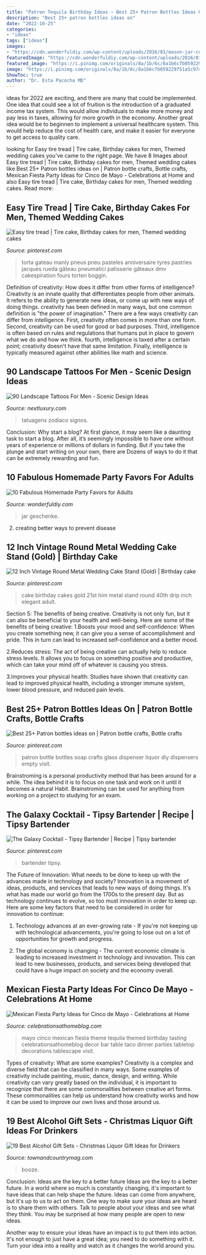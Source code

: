 ```yaml
---
title: "Patron Tequila Birthday Ideas ~ Best 25+ Patron Bottles Ideas On"
description: "Best 25+ patron bottles ideas on"
date: "2022-10-25"
categories:
- "ideas"
tags: ["ideas"]
images:
- "https://cdn.wonderfuldiy.com/wp-content/uploads/2016/01/mason-jar-cocktail-favors.jpg"
featuredImage: "https://cdn.wonderfuldiy.com/wp-content/uploads/2016/01/mason-jar-cocktail-favors.jpg"
featured_image: "https://i.pinimg.com/originals/8a/1b/6c/8a1b6c7b059229751a5c974bd4b45411.gif"
image: "https://i.pinimg.com/originals/8a/1b/6c/8a1b6c7b059229751a5c974bd4b45411.gif"
ShowToc: true
author: "Dr. Esta Pacocha MD"
---
```



ideas for 2022 are exciting, and there are many that could be implemented. One idea that could see a lot of fruition is the introduction of a graduated income tax system. This would allow individuals to make more money and pay less in taxes, allowing for more growth in the economy. Another great idea would be to beginnen to implement a universal healthcare system. This would help reduce the cost of health care, and make it easier for everyone to get access to quality care.

	

		
looking for Easy tire tread | Tire cake, Birthday cakes for men, Themed wedding cakes you've came to the right page. We have 8 Images about Easy tire tread | Tire cake, Birthday cakes for men, Themed wedding cakes like Best 25+ Patron bottles ideas on | Patron bottle crafts, Bottle crafts, Mexican Fiesta Party Ideas for Cinco de Mayo - Celebrations at Home and also Easy tire tread | Tire cake, Birthday cakes for men, Themed wedding cakes. Read more:
		
    
## Easy Tire Tread | Tire Cake, Birthday Cakes For Men, Themed Wedding Cakes

<img loading=lazy src="https://i.pinimg.com/originals/c7/99/bf/c799bf8fa7f20d45295bc811e568308a.jpg" onerror="this.onerror=null;this.src='https://tse4.mm.bing.net/th?id=OIP.hWOy6Vo9u645sQqU6Dv7bgAAAA&amp;pid=15.1';" alt="Easy tire tread | Tire cake, Birthday cakes for men, Themed wedding cakes">

_Source: pinterest.com_

>torta gateau manly pneus pneu pasteles anniversaire tyres pastries jacques rueda gâteau pneumatici patisserie gâteaux dmv cakespiration fours torten boggin. 

	

Definition of creativity: How does it differ from other forms of intelligence?
Creativity is an innate quality that differentiates people from other animals. It refers to the ability to generate new ideas, or come up with new ways of doing things. creativity has been defined in many ways, but one common definition is "the power of imagination." There are a few ways creativity can differ from intelligence. First, creativity often comes in more than one form. Second, creativity can be used for good or bad purposes. Third, intelligence is often based on rules and regulations that humans put in place to govern what we do and how we think. fourth, intelligence is taxed after a certain point; creativity doesn't have that same limitation. Finally, intelligence is typically measured against other abilities like math and science.

    
## 90 Landscape Tattoos For Men - Scenic Design Ideas

<img loading=lazy src="https://nextluxury.com/wp-content/uploads/awesome-landscape-male-half-sleeve-tattoo.jpg" onerror="this.onerror=null;this.src='https://tse1.mm.bing.net/th?id=OIP.Panj1z_wzQmYd8wiv-3LFgHaOo&amp;pid=15.1';" alt="90 Landscape Tattoos For Men - Scenic Design Ideas">

_Source: nextluxury.com_

>tatuagens zodíaco signos. 

	

Conclusion: Why start a blog?
At first glance, it may seem like a daunting task to start a blog. After all, it’s seemingly impossible to have one without years of experience or millions of dollars in funding. But if you take the plunge and start writing on your own, there are Dozens of ways to do it that can be extremely rewarding and fun.

    
## 10 Fabulous Homemade Party Favors For Adults

<img loading=lazy src="https://cdn.wonderfuldiy.com/wp-content/uploads/2016/01/mason-jar-cocktail-favors.jpg" onerror="this.onerror=null;this.src='https://tse3.mm.bing.net/th?id=OIP.mcxaSoSNCW5QuEcd7AqN-QHaLH&amp;pid=15.1';" alt="10 Fabulous Homemade Party Favors for Adults">

_Source: wonderfuldiy.com_

>jar geschenke. 

	

2. creating better ways to prevent disease 

    
## 12 Inch Vintage Round Metal Wedding Cake Stand (Gold) | Birthday Cake

<img loading=lazy src="https://i.pinimg.com/originals/8a/1b/6c/8a1b6c7b059229751a5c974bd4b45411.gif" onerror="this.onerror=null;this.src='https://tse2.mm.bing.net/th?id=OIP.wI3NsgMy379O-IqO3tYwUAHaLH&amp;pid=15.1';" alt="12 Inch Vintage Round Metal Wedding Cake Stand (Gold) | Birthday cake">

_Source: pinterest.com_

>cake birthday cakes gold 21st him metal stand round 40th drip inch elegant adult. 

	

Section 5: The benefits of being creative.
Creativity is not only fun, but it can also be beneficial to your health and well-being. Here are some of the benefits of being creative:
1.Boosts your mood and self-confidence: When you create something new, it can give you a sense of accomplishment and pride. This in turn can lead to increased self-confidence and a better mood.

2.Reduces stress: The act of being creative can actually help to reduce stress levels. It allows you to focus on something positive and productive, which can take your mind off of whatever is causing you stress.

3.Improves your physical health: Studies have shown that creativity can lead to improved physical health, including a stronger immune system, lower blood pressure, and reduced pain levels.


    
## Best 25+ Patron Bottles Ideas On | Patron Bottle Crafts, Bottle Crafts

<img loading=lazy src="https://i.pinimg.com/736x/fa/3b/ec/fa3bec5ac320e4e79bfac6f5f3627c70.jpg" onerror="this.onerror=null;this.src='https://tse3.mm.bing.net/th?id=OIP.Mb4gKmvqBPvv506UfrAezgAAAA&amp;pid=15.1';" alt="Best 25+ Patron bottles ideas on | Patron bottle crafts, Bottle crafts">

_Source: pinterest.com_

>patron bottle bottles soap crafts glass dispenser liquor diy dispensers empty visit. 

	

Brainstroming is a personal productivity method that has been around for a while. The idea behind it is to focus on one task and work on it until it becomes a natural Habit. Brainstroming can be used for anything from working on a project to studying for an exam.

    
## The Galaxy Cocktail - Tipsy Bartender | Recipe | Tipsy Bartender

<img loading=lazy src="https://i.pinimg.com/736x/3c/18/9b/3c189b9d8e81f4f522289bab70a6830b.jpg" onerror="this.onerror=null;this.src='https://tse4.mm.bing.net/th?id=OIP.n83flFrE6pHe1TBer9xfJgHaHa&amp;pid=15.1';" alt="The Galaxy Cocktail - Tipsy Bartender | Recipe | Tipsy bartender">

_Source: pinterest.com_

>bartender tipsy. 

	

The Future of Innovation: What needs to be done to keep up with the advances made in technology and society?
Innovation is a movement of ideas, products, and services that leads to new ways of doing things. It's what has made our world go from the 1700s to the present day. But as technology continues to evolve, so too must innovation in order to keep up. Here are some key factors that need to be considered in order for innovation to continue:
1. Technology advances at an ever-growing rate - If you're not keeping up with technological advancements, you're going to lose out on a lot of opportunities for growth and progress.

2. The global economy is changing - The current economic climate is leading to increased investment in technology and innovation. This can lead to new businesses, products, and services being developed that could have a huge impact on society and the economy overall.


    
## Mexican Fiesta Party Ideas For Cinco De Mayo - Celebrations At Home

<img loading=lazy src="http://celebrationsathomeblog.com/wp-content/uploads/2015/04/cinco-de-mayo-party-tequila-tasting.jpg" onerror="this.onerror=null;this.src='https://tse4.mm.bing.net/th?id=OIP.4BpVhUuqIRZF15_UtpOd-QHaJ-&amp;pid=15.1';" alt="Mexican Fiesta Party Ideas for Cinco de Mayo - Celebrations at Home">

_Source: celebrationsathomeblog.com_

>mayo cinco mexican fiesta theme tequila themed birthday tasting celebrationsathomeblog decor bar table taco dinner parties tabletop decorations tablescape visit. 

	

Types of creativity: What are some examples?
Creativity is a complex and diverse field that can be classified in many ways. Some examples of creativity include painting, music, dance, design, and writing. While creativity can vary greatly based on the individual, it is important to recognize that there are some commonalities between creative art forms. These commonalities can help us understand how creativity works and how it can be used to improve our own lives and those around us.

    
## 19 Best Alcohol Gift Sets - Christmas Liquor Gift Ideas For Drinkers

<img loading=lazy src="https://hips.hearstapps.com/toc.h-cdn.co/assets/15/49/1448926937-bottle-box-front-crop.jpg?crop=0.621xw:0.753xh;0.192xw,0.120xh&amp;resize=768:*" onerror="this.onerror=null;this.src='https://tse3.mm.bing.net/th?id=OIP.XiChmVvtZFzcgKOMgy0tXAHaLH&amp;pid=15.1';" alt="19 Best Alcohol Gift Sets - Christmas Liquor Gift Ideas for Drinkers">

_Source: townandcountrymag.com_

>booze. 

	

Conclusion: Ideas are the key to a better future
Ideas are the key to a better future. In a world where so much is constantly changing, it's important to have ideas that can help shape the future. Ideas can come from anywhere, but it's up to us to act on them.
One way to make sure your ideas are heard is to share them with others. Talk to people about your ideas and see what they think. You may be surprised at how many people are open to new ideas.

Another way to ensure your ideas have an impact is to put them into action. It's not enough to just have a great idea; you need to do something with it. Turn your idea into a reality and watch as it changes the world around you.

